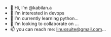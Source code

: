 - 👋 Hi, I’m @kabilan.a
- 👀 I’m interested in devops
- 🌱 I’m currently learning python...
- 💞️ I’m looking to collaborate on ...
- 📫 you can reach me: linuxsuite@gmail.com...

<!---
kabilanlearn/kabilanlearn is a ✨ special ✨ repository because its `README.md` (this file) appears on your GitHub profile.
You can click the Preview link to take a look at your changes.
--->
